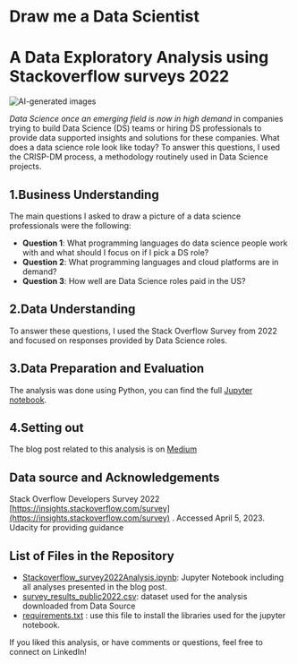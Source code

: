 # Draw me a Data Scientist
# A Data Exploratory Analysis using Stackoverflow surveys 2022


![AI-generated images](drawmeadatascientist.png)

*Data Science once an emerging field is now in high demand* in companies trying to build Data Science (DS) teams or hiring DS professionals to provide data supported insights and solutions for these companies. What does a data science role look like today?
To answer this questions, I used the CRISP-DM process, a methodology routinely used in Data Science projects.


## 1.Business Understanding
The main questions I asked to draw a picture of a data science professionals were the following:

- **Question 1**: What programming languages do data science people work with and what should I focus on if I pick a DS role?
- **Question 2**: What programming languages and cloud platforms are in demand?
- **Question 3**: How well are Data Science roles paid in the US?


## 2.Data Understanding
To answer these questions, I used the Stack Overflow Survey from 2022 and focused on responses provided by Data Science roles.

## 3.Data Preparation and Evaluation
The analysis was done using Python, you can find the full [Jupyter notebook](https://github.com/thecochenille/stackoverflow_survey2022_CRISP-DM/blob/f93d9c776697e840039d1522da2433b128f58ee9/Stackoverflow_survey2022Analysis.ipynb).

## 4.Setting out
The blog post related to this analysis is on [Medium](https://medium.com/@isabelle.vea/draw-me-a-data-scientist-ff970301df04)

## Data source and Acknowledgements
Stack Overflow Developers Survey 2022 [https://insights.stackoverflow.com/survey](https://insights.stackoverflow.com/survey) . Accessed April 5, 2023.
Udacity for providing guidance

## List of Files in the Repository
- [Stackoverflow_survey2022Analysis.ipynb](https://github.com/thecochenille/stackoverflow_survey2022_CRISP-DM/blob/55d9c44e4c77abf2d20053a6e631f6b5c9377eb9/Stackoverflow_survey2022Analysis.ipynb): Jupyter Notebook including all analyses presented in the blog post.
- [survey_results_public2022.csv](https://github.com/thecochenille/stackoverflow_survey2022_CRISP-DM/blob/55d9c44e4c77abf2d20053a6e631f6b5c9377eb9/survey_results_public2022.csv): dataset used for the analysis downloaded from Data Source
- [requirements.txt](https://github.com/thecochenille/stackoverflow_survey2022_CRISP-DM/blob/0721bf637757d8dfdb6cb6f5dc11105ddd017b78/requirements.txt) : use this file to install the libraries used for the jupyter notebook.

If you liked this analysis, or have comments or questions, feel free to connect on LinkedIn!


